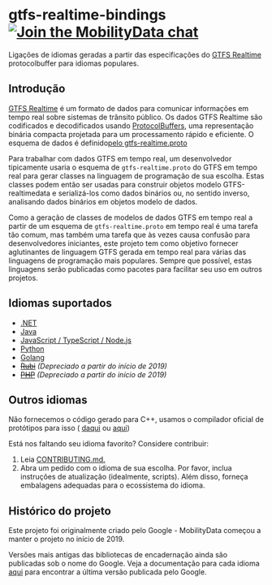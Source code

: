 # gtfs-realtime-bindings [![Join the MobilityData chat](https://img.shields.io/badge/chat-on%20slack-red)](https://bit.ly/mobilitydata-slack)

Ligações de idiomas geradas a partir das especificações do [GTFS Realtime](https://github.com/google/transit/tree/master/gtfs-realtime) protocolbuffer para idiomas populares.

## Introdução

[GTFS Realtime](https://github.com/google/transit/tree/master/gtfs-realtime) é um formato de dados para comunicar informações em tempo real sobre sistemas de trânsito público. Os dados GTFS Realtime são codificados e decodificados usando [ProtocolBuffers](https://developers.google.com/protocol-buffers/), uma representação binária compacta projetada para um processamento rápido e eficiente. O esquema de dados é definido[pelo gtfs-realtime.proto](https://github.com/google/transit/blob/master/gtfs-realtime/proto/gtfs-realtime.proto)

Para trabalhar com dados GTFS em tempo real, um desenvolvedor tipicamente usaria o esquema de `gtfs-realtime.proto` do GTFS em tempo real para gerar classes na linguagem de programação de sua escolha. Estas classes podem então ser usadas para construir objetos modelo GTFS-realtimedata e serializá-los como dados binários ou, no sentido inverso, analisando dados binários em objetos modelo de dados.

Como a geração de classes de modelos de dados GTFS em tempo real a partir de um esquema de `gtfs-realtime.proto` em tempo real é uma tarefa tão comum, mas também uma tarefa que às vezes causa confusão para desenvolvedores iniciantes, este projeto tem como objetivo fornecer aglutinantes de linguagem GTFS gerada em tempo real para várias das linguagens de programação mais populares. Sempre que possível, estas linguagens serão publicadas como pacotes para facilitar seu uso em outros projetos.

## Idiomas suportados

* [.NET](dotnet.md)
* [Java](java.md)
* [JavaScript / TypeScript / Node.js](nodejs.md)
* [Python](python.md)
* [Golang](golang.md)
* ~~[Rubi](ruby.md)~~ *(Depreciado a partir do início de 2019)*
* ~~[PHP](php.md)~~ *(Depreciado a partir do início de 2019)*

## Outros idiomas

Não fornecemos o código gerado para C++, usamos o compilador oficial de protótipos para isso ( [daqui](https://developers.google.com/protocol-buffers/docs/downloads) ou [aqui](https://github.com/google/protobuf))

Está nos faltando seu idioma favorito? Considere contribuir:

1. Leia [CONTRIBUTING.md.](https://github.com/MobilityData/gtfs-realtime-bindings/blob/master/CONTRIBUTING.md)
2. Abra um pedido com o idioma de sua escolha. Por favor, inclua instruções de atualização (idealmente, scripts). Além disso, forneça embalagens adequadas para o ecossistema do idioma.

## Histórico do projeto

Este projeto foi originalmente criado pelo Google - MobilityData começou a manter o projeto no início de 2019.

Versões mais antigas das bibliotecas de encadernação ainda são publicadas sob o nome do Google. Veja a documentação para cada idioma [aqui](https://github.com/MobilityData/gtfs-realtime-bindings/tree/final-google-version) para encontrar a última versão publicada pelo Google.
